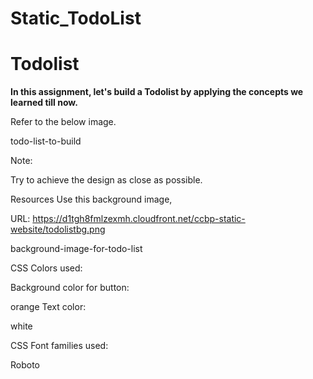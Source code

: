 # Static_TodoList

# Todolist
 **In this assignment, let's build a Todolist by applying the concepts we learned till now.**



Refer to the below image.



todo-list-to-build



Note:

Try to achieve the design as close as possible.

Resources
Use this background image,



URL: https://d1tgh8fmlzexmh.cloudfront.net/ccbp-static-website/todolistbg.png



background-image-for-todo-list



CSS Colors used:

Background color for button:

orange
Text color:

white


CSS Font families used:

Roboto
